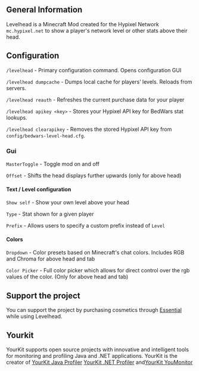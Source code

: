 ## General Information
Levelhead is a Minecraft Mod created for the Hypixel Network `mc.hypixel.net` to show a player's network level or other stats above their head.

## Configuration
`/levelhead` - Primary configuration command. Opens configuration GUI

`/levelhead dumpcache` - Dumps local cache for players’ levels. Reloads from servers.

`/levelhead reauth` - Refreshes the current purchase data for your player

`/levelhead apikey <key>` - Stores your Hypixel API key for BedWars stat lookups.

`/levelhead clearapikey` - Removes the stored Hypixel API key from `config/bedwars-level-head.cfg`.

### Gui 

`MasterToggle` - Toggle mod on and off

`Offset` - Shifts the head displays further upwards (only for above head)

#### Text / Level configuration

`Show self` - Show your own level above your head

`Type` - Stat shown for a given player

`Prefix` - Allows users to specify a custom prefix instead of `Level`

#### Colors

`Dropdown` - Color presets based on Minecraft's chat colors. Includes RGB and Chroma for above head and tab

`Color Picker` - Full color picker which allows for direct control over the rgb values of the color. (Only for above head and tab)


## Support the project
You can support the project by purchasing cosmetics through [Essential](https://essential.gg) while using Levelhead.


## Yourkit
YourKit supports open source projects with innovative and intelligent tools 
for monitoring and profiling Java and .NET applications.
YourKit is the creator of [YourKit Java Profiler](https://www.yourkit.com/java/profiler/) [YourKit .NET Profiler]("https://www.yourkit.com/.net/profiler/) and[YourKit YouMonitor](https://www.yourkit.com/youmonitor/)

